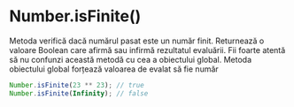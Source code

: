 # Number.isFinite()

Metoda verifică dacă numărul pasat este un număr finit. Returnează o valoare Boolean care afirmă sau infirmă rezultatul evaluării.
Fii foarte atentă să nu confunzi această metodă cu cea a obiectului global. Metoda obiectului global forțează valoarea de evalat să fie număr

```javascript
Number.isFinite(23 ** 23); // true
Number.isFinite(Infinity); // false
```

